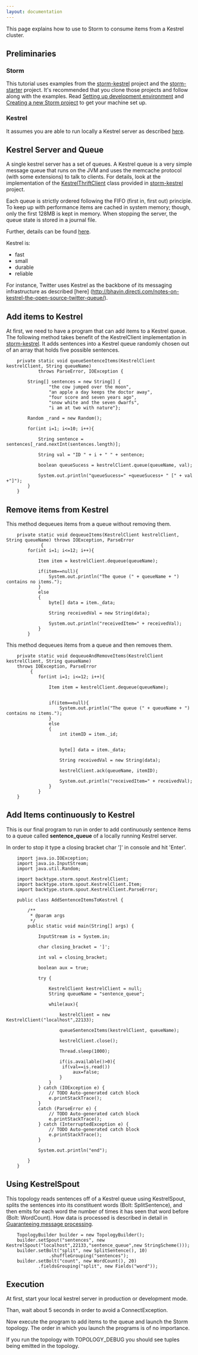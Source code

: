 ```yaml
---
layout: documentation
---
```

This page explains how to use to Storm to consume items from a Kestrel cluster.

## Preliminaries
### Storm
This tutorial uses examples from the [storm-kestrel](https://github.com/nathanmarz/storm-kestrel) project and the [storm-starter](https://github.com/nathanmarz/storm-starter) project. It's recommended that you clone those projects and follow along with the examples. Read [Setting up development environment](https://github.com/apache/incubator-storm/wiki/Setting-up-development-environment) and [Creating a new Storm project](https://github.com/apache/incubator-storm/wiki/Creating-a-new-Storm-project) to get your machine set up.
### Kestrel
It assumes you are able to run locally a Kestrel server as described [here](https://github.com/nathanmarz/storm-kestrel).

## Kestrel Server and Queue
A single kestrel server has a set of queues. A Kestrel queue is a very simple message queue that runs on the JVM and uses the memcache protocol (with some extensions) to talk to clients. For details, look at the implementation of the [KestrelThriftClient](https://github.com/nathanmarz/storm-kestrel/blob/master/src/jvm/backtype/storm/spout/KestrelThriftClient.java) class provided in [storm-kestrel](https://github.com/nathanmarz/storm-kestrel) project.

Each queue is strictly ordered following the FIFO (first in, first out) principle. To keep up with performance items are cached in system memory; though, only the first 128MB is kept in memory. When stopping the server, the queue state is stored in a journal file.

Further, details can be found [here](https://github.com/nathanmarz/kestrel/blob/master/docs/guide.md).

Kestrel is:
* fast
* small
* durable
* reliable

For instance, Twitter uses Kestrel as the backbone of its messaging infrastructure as described [here] (http://bhavin.directi.com/notes-on-kestrel-the-open-source-twitter-queue/).

## Add items to Kestrel
At first, we need to have a program that can add items to a Kestrel queue. The following method takes benefit of the KestrelClient implementation in [storm-kestrel](https://github.com/nathanmarz/storm-kestrel). It adds sentences into a Kestrel queue randomly chosen out of an array that holds five possible sentences.

```
    private static void queueSentenceItems(KestrelClient kestrelClient, String queueName)
			throws ParseError, IOException {

		String[] sentences = new String[] {
	            "the cow jumped over the moon",
	            "an apple a day keeps the doctor away",
	            "four score and seven years ago",
	            "snow white and the seven dwarfs",
	            "i am at two with nature"};

		Random _rand = new Random();

		for(int i=1; i<=10; i++){

			String sentence = sentences[_rand.nextInt(sentences.length)];

			String val = "ID " + i + " " + sentence;

			boolean queueSucess = kestrelClient.queue(queueName, val);

			System.out.println("queueSucess=" +queueSucess+ " [" + val +"]");
		}
	}
```

## Remove items from Kestrel

This method dequeues items from a queue without removing them.
```
    private static void dequeueItems(KestrelClient kestrelClient, String queueName) throws IOException, ParseError
			 {
		for(int i=1; i<=12; i++){

			Item item = kestrelClient.dequeue(queueName);

			if(item==null){
				System.out.println("The queue (" + queueName + ") contains no items.");
			}
			else
			{
				byte[] data = item._data;

				String receivedVal = new String(data);

				System.out.println("receivedItem=" + receivedVal);
			}
		}
```

This method dequeues items from a queue and then removes them.
```
    private static void dequeueAndRemoveItems(KestrelClient kestrelClient, String queueName)
    throws IOException, ParseError
		 {
			for(int i=1; i<=12; i++){

				Item item = kestrelClient.dequeue(queueName);


				if(item==null){
					System.out.println("The queue (" + queueName + ") contains no items.");
				}
				else
				{
					int itemID = item._id;


					byte[] data = item._data;

					String receivedVal = new String(data);

					kestrelClient.ack(queueName, itemID);

					System.out.println("receivedItem=" + receivedVal);
				}
			}
	}
```

## Add Items continuously to Kestrel

This is our final program to run in order to add continuously sentence items to a queue called **sentence_queue** of a locally running Kestrel server.

In order to stop it type a closing bracket char ']' in console and hit 'Enter'.

```
    import java.io.IOException;
    import java.io.InputStream;
    import java.util.Random;

    import backtype.storm.spout.KestrelClient;
    import backtype.storm.spout.KestrelClient.Item;
    import backtype.storm.spout.KestrelClient.ParseError;

    public class AddSentenceItemsToKestrel {

    	/**
    	 * @param args
    	 */
    	public static void main(String[] args) {

    		InputStream is = System.in;

			char closing_bracket = ']';

			int val = closing_bracket;

			boolean aux = true;

			try {

				KestrelClient kestrelClient = null;
				String queueName = "sentence_queue";

				while(aux){

					kestrelClient = new KestrelClient("localhost",22133);

					queueSentenceItems(kestrelClient, queueName);

					kestrelClient.close();

					Thread.sleep(1000);

					if(is.available()>0){
					 if(val==is.read())
						 aux=false;
					}
				}
			} catch (IOException e) {
				// TODO Auto-generated catch block
				e.printStackTrace();
			}
			catch (ParseError e) {
				// TODO Auto-generated catch block
				e.printStackTrace();
			} catch (InterruptedException e) {
				// TODO Auto-generated catch block
				e.printStackTrace();
			}

			System.out.println("end");

	    }
	}
```
## Using KestrelSpout

This topology reads sentences off of a Kestrel queue using KestrelSpout, splits the sentences into its constituent words (Bolt: SplitSentence), and then emits for each word the number of times it has seen that word before (Bolt: WordCount). How data is processed is described in detail in [Guaranteeing message processing](Guaranteeing-message-processing.html).

```
    TopologyBuilder builder = new TopologyBuilder();
    builder.setSpout("sentences", new KestrelSpout("localhost",22133,"sentence_queue",new StringScheme()));
    builder.setBolt("split", new SplitSentence(), 10)
    	        .shuffleGrouping("sentences");
    builder.setBolt("count", new WordCount(), 20)
	        .fieldsGrouping("split", new Fields("word"));
```

## Execution

At first, start your local kestrel server in production or development mode.

Than, wait about 5 seconds in order to avoid a ConnectException.

Now execute the program to add items to the queue and launch the Storm topology. The order in which you launch the programs is of no importance.

If you run the topology with TOPOLOGY_DEBUG you should see tuples being emitted in the topology.